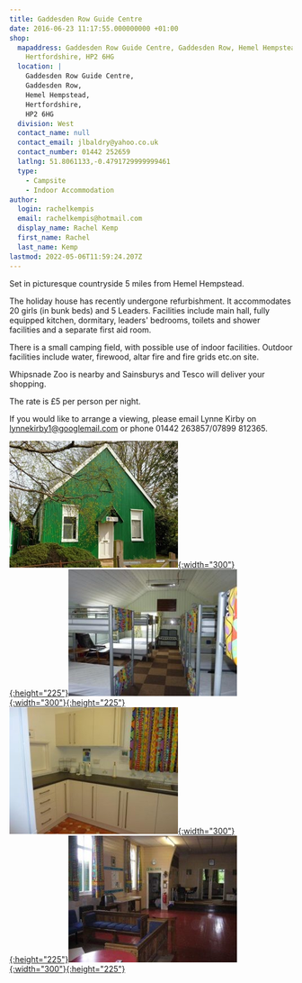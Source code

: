 ```yaml
---
title: Gaddesden Row Guide Centre
date: 2016-06-23 11:17:55.000000000 +01:00
shop:
  mapaddress: Gaddesden Row Guide Centre, Gaddesden Row, Hemel Hempstead,
    Hertfordshire, HP2 6HG
  location: |
    Gaddesden Row Guide Centre,  
    Gaddesden Row,  
    Hemel Hempstead,  
    Hertfordshire,  
    HP2 6HG
  division: West
  contact_name: null
  contact_email: jlbaldry@yahoo.co.uk
  contact_number: 01442 252659
  latlng: 51.8061133,-0.4791729999999461
  type:
    - Campsite
    - Indoor Accommodation
author:
  login: rachelkempis
  email: rachelkempis@hotmail.com
  display_name: Rachel Kemp
  first_name: Rachel
  last_name: Kemp
lastmod: 2022-05-06T11:59:24.207Z
---
```

Set in picturesque countryside 5 miles from Hemel Hempstead.

The holiday house has recently undergone refurbishment. It accommodates 20 girls (in bunk beds) and 5 Leaders. Facilities include main hall, fully equipped kitchen, dormitary, leaders' bedrooms, toilets and shower facilities and a separate first aid room.

There is a small camping field, with possible use of indoor facilities. Outdoor facilities include water, firewood, altar fire and fire grids etc.on site.

Whipsnade Zoo is nearby and Sainsburys and Tesco will deliver your shopping.

The rate is £5 per person per night.

If you would like to arrange a viewing, please email Lynne Kirby on <lynnekirby1@googlemail.com> or phone 01442 263857/07899 812365.

[![Gaddesden Row Guide Centre from the front](/assets/images/2022/05/gaddesden-row-guide-centre-front.webp){:width="300"}{:height="225"}](/assets/images/2022/05/gaddesden-row-guide-centre-front.jpg)[![Bunks inside the Guide Centre](/assets/images/2016/06/GR4-300x225.jpg){:width="300"}{:height="225"}](/wp-content/uploads/2016/06/GR4.jpg) [![Kitchen area](/assets/images/2016/06/GR3-300x225.jpg){:width="300"}{:height="225"}](/wp-content/uploads/2016/06/GR3.jpg)[![Hall area](/assets/images/2016/06/GR5-300x225.jpg){:width="300"}{:height="225"}](/wp-content/uploads/2016/06/GR5.jpg)
